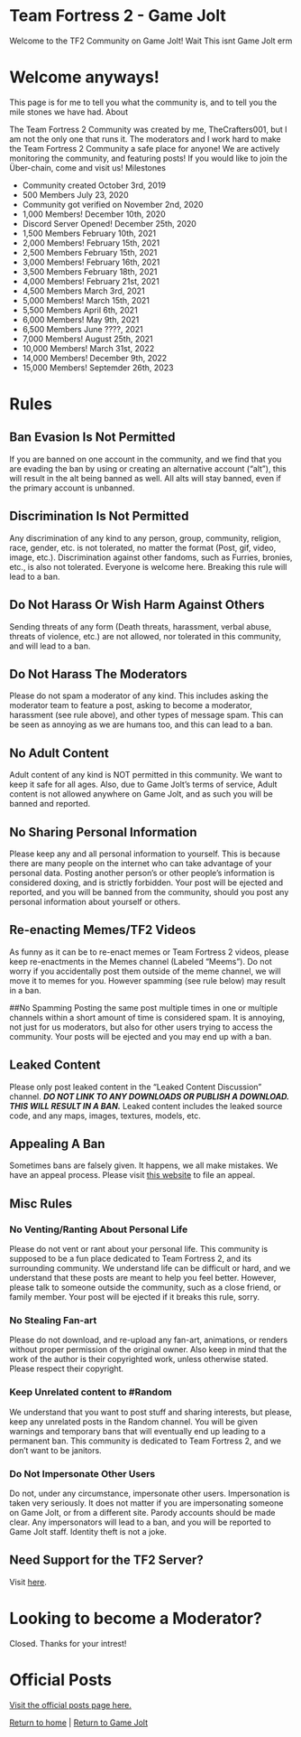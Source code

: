 # Team Fortress 2 - Game Jolt

Welcome to the TF2 Community on Game Jolt! Wait This isnt Game Jolt erm

# Welcome anyways!

This page is for me to tell you what the community is, and to tell you the mile stones we have had.
About

The Team Fortress 2 Community was created by me, TheCrafters001, but I am not the only one that runs it. The moderators and I work hard to make the Team Fortress 2 Community a safe place for anyone! We are actively monitoring the community, and featuring posts! If you would like to join the Über-chain, come and visit us!
Milestones

* Community created October 3rd, 2019
* 500 Members July 23, 2020
* Community got verified on November 2nd, 2020
* 1,000 Members! December 10th, 2020
* Discord Server Opened! December 25th, 2020
* 1,500 Members February 10th, 2021
* 2,000 Members! February 15th, 2021
* 2,500 Members February 15th, 2021
* 3,000 Members! February 16th, 2021
* 3,500 Members February 18th, 2021
* 4,000 Members! February 21st, 2021
* 4,500 Members March 3rd, 2021
* 5,000 Members! March 15th, 2021
* 5,500 Members April 6th, 2021
* 6,000 Members! May 9th, 2021
* 6,500 Members June ????, 2021
* 7,000 Members! August 25th, 2021
* 10,000 Members! March 31st, 2022
* 14,000 Members! December 9th, 2022
* 15,000 Members! Septemder 26th, 2023

# Rules

## Ban Evasion Is Not Permitted
If you are banned on one account in the community, and we find that you are evading the ban by using or creating an alternative account (“alt”), this will result in the alt being banned as well. All alts will stay banned, even if the primary account is unbanned.

## Discrimination Is Not Permitted
Any discrimination of any kind to any person, group, community, religion, race, gender, etc. is not tolerated, no matter the format (Post, gif, video, image, etc.). Discrimination against other fandoms, such as Furries, bronies, etc., is also not tolerated. Everyone is welcome here. Breaking this rule will lead to a ban.

## Do Not Harass Or Wish Harm Against Others
Sending threats of any form (Death threats, harassment, verbal abuse, threats of violence, etc.) are not allowed, nor tolerated in this community, and will lead to a ban.

## Do Not Harass The Moderators
Please do not spam a moderator of any kind. This includes asking the moderator team to feature a post, asking to become a moderator, harassment (see rule above), and other types of message spam. This can be seen as annoying as we are humans too, and this can lead to a ban.

## No Adult Content
Adult content of any kind is NOT permitted in this community. We want to keep it safe for all ages. Also, due to Game Jolt’s terms of service, Adult content is not allowed anywhere on Game Jolt, and as such you will be banned and reported.

## No Sharing Personal Information
Please keep any and all personal information to yourself. This is because there are many people on the internet who can take advantage of your personal data. Posting another person’s or other people’s information is considered doxing, and is strictly forbidden. Your post will be ejected and reported, and you will be banned from the community, should you post any personal information about yourself or others.

## Re-enacting Memes/TF2 Videos
As funny as it can be to re-enact memes or Team Fortress 2 videos, please keep re-enactments in the Memes channel (Labeled “Meems”). Do not worry if you accidentally post them outside of the meme channel, we will move it to memes for you. However spamming (see rule below) may result in a ban.

##No Spamming
Posting the same post multiple times in one or multiple channels within a short amount of time is considered spam. It is annoying, not just for us moderators, but also for other users trying to access the community. Your posts will be ejected and you may end up with a ban.

## Leaked Content
Please only post leaked content in the “Leaked Content Discussion” channel. ***DO NOT LINK TO ANY DOWNLOADS OR PUBLISH A DOWNLOAD. THIS WILL RESULT IN A BAN.*** Leaked content includes the leaked source code, and any maps, images, textures, models, etc.

## Appealing A Ban
Sometimes bans are falsely given. It happens, we all make mistakes. We have an appeal process. Please visit [this website](https://docs.google.com/forms/d/e/1FAIpQLSf5V_-EfJV8zkekOftAXHzVnCUZN28IHxplIRcuCfSEeReTUw/viewform?usp=sf_link) to file an appeal.

## Misc Rules

### No Venting/Ranting About Personal Life
Please do not vent or rant about your personal life. This community is supposed to be a fun place dedicated to Team Fortress 2, and its surrounding community. We understand life can be difficult or hard, and we understand that these posts are meant to help you feel better. However, please talk to someone outside the community, such as a close friend, or family member. Your post will be ejected if it breaks this rule, sorry.

### No Stealing Fan-art
Please do not download, and re-upload any fan-art, animations, or renders without proper permission of the original owner. Also keep in mind that the work of the author is their copyrighted work, unless otherwise stated. Please respect their copyright.

### Keep Unrelated content to #Random
We understand that you want to post stuff and sharing interests, but please, keep any unrelated posts in the Random channel. You will be given warnings and temporary bans that will eventually end up leading to a permanent ban. This community is dedicated to Team Fortress 2, and we don’t want to be janitors.

### Do Not Impersonate Other Users
Do not, under any circumstance, impersonate other users. Impersonation is taken very seriously. It does not matter if you are impersonating someone on Game Jolt, or from a different site. Parody accounts should be made clear. Any impersonators will lead to a ban, and you will be reported to Game Jolt staff. Identity theft is not a joke.

## Need Support for the TF2 Server?
Visit [here](/tf2-gj/support/).

# Looking to become a Moderator?
Closed. Thanks for your intrest!

# Official Posts
[Visit the official posts page here.](/tf2-gj/official-posts/)


[Return to home](/tf2-gj/) | [Return to Game Jolt](https://gamejolt.com/c/TF2)
